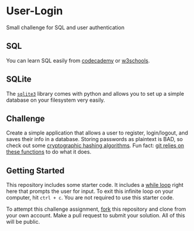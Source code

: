 # User-Login
Small challenge for SQL and user authentication

## SQL
You can learn SQL easily from [codecademy](https://www.codecademy.com/learn/learn-sql) or [w3schools](http://www.w3schools.com/sql/).

## SQLite
The [`sqlite3`](https://docs.python.org/3/library/sqlite3.html) library comes with python and allows you to set up a simple database on your filesystem very easily.

## Challenge
Create a simple application that allows a user to register, login/logout, and saves their info in a database. Storing passwords as plaintext is BAD, so check out some [cryptographic hashing algorithms](https://en.wikipedia.org/wiki/Cryptographic_hash_function). Fun fact: [git relies on these functions](http://blog.thoughtram.io/git/2014/11/18/the-anatomy-of-a-git-commit.html) to do what it does.

## Getting Started
This repository includes some starter code. It includes a [while loop](https://en.wikipedia.org/wiki/While_loop) right here that prompts the user for input. To exit this infinite loop on your computer, hit `ctrl + c`. You are not required to use this starter code.

To attempt this challenge assignment, [fork](https://help.github.com/articles/fork-a-repo/) this repository and clone from your own account. Make a pull request to submit your solution. All of this will be public.
